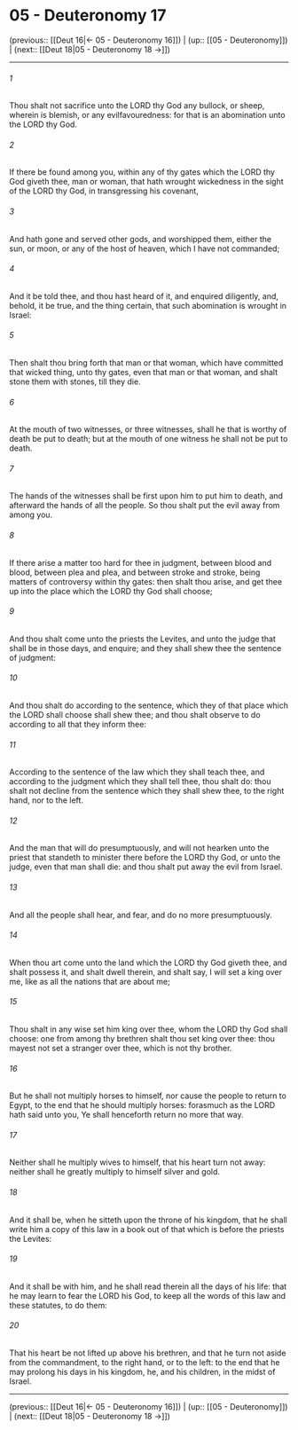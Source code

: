 # 05 - Deuteronomy 17

(previous:: [[Deut 16|← 05 - Deuteronomy 16]]) | (up:: [[05 - Deuteronomy]]) | (next:: [[Deut 18|05 - Deuteronomy 18 →]])

***


###### 1 
Thou shalt not sacrifice unto the LORD thy God any bullock, or sheep, wherein is blemish, or any evilfavouredness: for that is an abomination unto the LORD thy God. 

###### 2 
If there be found among you, within any of thy gates which the LORD thy God giveth thee, man or woman, that hath wrought wickedness in the sight of the LORD thy God, in transgressing his covenant, 

###### 3 
And hath gone and served other gods, and worshipped them, either the sun, or moon, or any of the host of heaven, which I have not commanded; 

###### 4 
And it be told thee, and thou hast heard of it, and enquired diligently, and, behold, it be true, and the thing certain, that such abomination is wrought in Israel: 

###### 5 
Then shalt thou bring forth that man or that woman, which have committed that wicked thing, unto thy gates, even that man or that woman, and shalt stone them with stones, till they die. 

###### 6 
At the mouth of two witnesses, or three witnesses, shall he that is worthy of death be put to death; but at the mouth of one witness he shall not be put to death. 

###### 7 
The hands of the witnesses shall be first upon him to put him to death, and afterward the hands of all the people. So thou shalt put the evil away from among you. 

###### 8 
If there arise a matter too hard for thee in judgment, between blood and blood, between plea and plea, and between stroke and stroke, being matters of controversy within thy gates: then shalt thou arise, and get thee up into the place which the LORD thy God shall choose; 

###### 9 
And thou shalt come unto the priests the Levites, and unto the judge that shall be in those days, and enquire; and they shall shew thee the sentence of judgment: 

###### 10 
And thou shalt do according to the sentence, which they of that place which the LORD shall choose shall shew thee; and thou shalt observe to do according to all that they inform thee: 

###### 11 
According to the sentence of the law which they shall teach thee, and according to the judgment which they shall tell thee, thou shalt do: thou shalt not decline from the sentence which they shall shew thee, to the right hand, nor to the left. 

###### 12 
And the man that will do presumptuously, and will not hearken unto the priest that standeth to minister there before the LORD thy God, or unto the judge, even that man shall die: and thou shalt put away the evil from Israel. 

###### 13 
And all the people shall hear, and fear, and do no more presumptuously. 

###### 14 
When thou art come unto the land which the LORD thy God giveth thee, and shalt possess it, and shalt dwell therein, and shalt say, I will set a king over me, like as all the nations that are about me; 

###### 15 
Thou shalt in any wise set him king over thee, whom the LORD thy God shall choose: one from among thy brethren shalt thou set king over thee: thou mayest not set a stranger over thee, which is not thy brother. 

###### 16 
But he shall not multiply horses to himself, nor cause the people to return to Egypt, to the end that he should multiply horses: forasmuch as the LORD hath said unto you, Ye shall henceforth return no more that way. 

###### 17 
Neither shall he multiply wives to himself, that his heart turn not away: neither shall he greatly multiply to himself silver and gold. 

###### 18 
And it shall be, when he sitteth upon the throne of his kingdom, that he shall write him a copy of this law in a book out of that which is before the priests the Levites: 

###### 19 
And it shall be with him, and he shall read therein all the days of his life: that he may learn to fear the LORD his God, to keep all the words of this law and these statutes, to do them: 

###### 20 
That his heart be not lifted up above his brethren, and that he turn not aside from the commandment, to the right hand, or to the left: to the end that he may prolong his days in his kingdom, he, and his children, in the midst of Israel.

***

(previous:: [[Deut 16|← 05 - Deuteronomy 16]]) | (up:: [[05 - Deuteronomy]]) | (next:: [[Deut 18|05 - Deuteronomy 18 →]])
